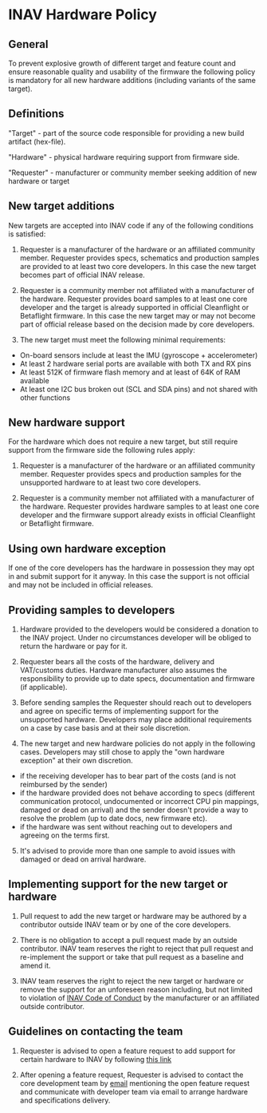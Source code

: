 # INAV Hardware Policy

## General

To prevent explosive growth of different target and feature count and ensure reasonable quality and usability of the firmware the following policy is mandatory for all new hardware additions (including variants of the same target).

## Definitions

"Target" - part of the source code responsible for providing a new build artifact (hex-file).

"Hardware" - physical hardware requiring support from firmware side.

"Requester" - manufacturer or community member seeking addition of new hardware or target

## New target additions

New targets are accepted into INAV code if any of the following conditions is satisfied:

1. Requester is a manufacturer of the hardware or an affiliated community member. Requester provides specs, schematics and production samples are provided to at least two core developers. In this case the new target becomes part of official INAV release.

2. Requester is a community member not affiliated with a manufacturer of the hardware. Requester provides board samples to at least one core developer and the target is already supported in official Cleanflight or Betaflight firmware. In this case the new target may or may not become part of official release based on the decision made by core developers.

3. The new target must meet the following minimal requirements:

  * On-board sensors include at least the IMU (gyroscope + accelerometer)
  * At least 2 hardware serial ports are available with both TX and RX pins
  * At least 512K of firmware flash memory and at least of 64K of RAM available
  * At least one I2C bus broken out (SCL and SDA pins) and not shared with other functions 

## New hardware support

For the hardware which does not require a new target, but still require support from the firmware side the following rules apply:

1. Requester is a manufacturer of the hardware or an affiliated community member. Requester provides specs and production samples for the unsupported hardware to at least two core developers.

2. Requester is a community member not affiliated with a manufacturer of the hardware. Requester provides hardware samples to at least one core developer and the firmware support already exists in official Cleanflight or Betaflight firmware.

## Using own hardware exception

If one of the core developers has the hardware in possession they may opt in and submit support for it anyway. In this case the support is not official and may not be included in official releases.

## Providing samples to developers

1. Hardware provided to the developers would be considered a donation to the INAV project. Under no circumstances developer will be obliged to return the hardware or pay for it.

2. Requester bears all the costs of the hardware, delivery and VAT/customs duties. Hardware manufacturer also assumes the responsibility to provide up to date specs, documentation and firmware (if applicable).

3. Before sending samples the Requester should reach out to developers and agree on specific terms of implementing support for the unsupported hardware. Developers may place additional requirements on a case by case basis and at their sole discretion.

4. The new target and new hardware policies do not apply in the following cases. Developers may still chose to apply the "own hardware exception" at their own discretion.

  * if the receiving developer has to bear part of the costs (and is not reimbursed by the sender)
  * if the hardware provided does not behave according to specs (different communication protocol, undocumented or incorrect CPU pin mappings, damaged or dead on arrival) and the sender doesn't provide a way to resolve the problem (up to date docs, new firmware etc).
  * if the hardware was sent without reaching out to developers and agreeing on the terms first.

5. It's advised to provide more than one sample to avoid issues with damaged or dead on arrival hardware.

## Implementing support for the new target or hardware

1. Pull request to add the new target or hardware may be authored by a contributor outside INAV team or by one of the core developers. 

2. There is no obligation to accept a pull request made by an outside contributor. INAV team reserves the right to reject that pull request and re-implement the support or take that pull request as a baseline and amend it.

3. INAV team reserves the right to reject the new target or hardware or remove the support for an unforeseen reason including, but not limited to violation of [INAV Code of Conduct](CODE_OF_CONDUCT.md) by the manufacturer or an affiliated outside contributor.

## Guidelines on contacting the team

1. Requester is advised to open a feature request to add support for certain hardware to INAV by following [this link](https://github.com/iNavFlight/inav/issues/new/choose)

2. After opening a feature request, Requester is advised to contact the core development team by [email](mailto:coredev@inavflight.com) mentioning the open feature request and communicate with developer team via email to arrange hardware and specifications delivery.
